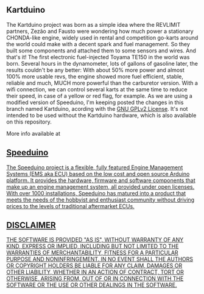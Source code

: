## Kartduino
The Kartduino project was born as a simple idea where the REVLIMIT partners, Zezão and Fausto were wondering how much power a stationary CHONDA-like engine, widely used in rental and competition go-karts around the world could make with a decent spark and fuel management. So they built some components and attached them to some sensors and wires. And that's it! The first electronic fuel-injected Toyama TE150 in the world was born. 
Several hours in the dynamometer, lots of gallons of gasoline later, the results couldn't be any better: With about 50% more power and almost 100% more usable revs, the engine showed more fuel efficient, stable, reliable and much, MUCH more powerful than the carburetor version. 
With a wifi connection, we can control several karts at the same time to reduce their speed, in case of a yellow or red flag, for example.
As we are using a modified version of Speeduino, I'm keeping posted the changes in this branch named Kartduino, acording with the <a href=https://github.com/zfkart/kartduino/blob/master/LICENSE>GNU GPLv2 License</a>. It's not intended to be used without the Kartduino hardware, which is also available on this repository.

More info available at <a href=https://www.revlimit.com.br>

## Speeduino
The Speeduino project is a flexible, fully featured Engine Management Systems (EMS aka ECU) based on the low cost and open source Arduino platform. It provides the hardware, firmware and software components that make up an engine management system, all provided under open licenses. With over 1000 installations, Speeduino has matured into a product that meets the needs of the hobbyist and enthusiast community without driving prices to the levels of traditional aftermarket ECUs.


## DISCLAIMER
THE SOFTWARE IS PROVIDED "AS IS", WITHOUT WARRANTY OF ANY KIND,
EXPRESS OR IMPLIED, INCLUDING BUT NOT LIMITED TO THE WARRANTIES OF
MERCHANTABILITY, FITNESS FOR A PARTICULAR PURPOSE AND
NONINFRINGEMENT. IN NO EVENT SHALL THE AUTHORS OR COPYRIGHT HOLDERS BE
LIABLE FOR ANY CLAIM, DAMAGES OR OTHER LIABILITY, WHETHER IN AN ACTION
OF CONTRACT, TORT OR OTHERWISE, ARISING FROM, OUT OF OR IN CONNECTION
WITH THE SOFTWARE OR THE USE OR OTHER DEALINGS IN THE SOFTWARE.

